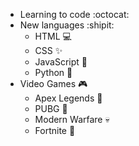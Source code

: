* Learning to code    :octocat:
* New languages    :shipit:
  * HTML    :computer:
  * CSS    :sparkles:
  * JavaScript    :rocket:
  * Python    :rainbow:
* Video Games    :video_game:
  * Apex Legends    :stars:
  * PUBG    :blossom:
  * Modern Warfare    :skull:
  * Fortnite    :eyes:
